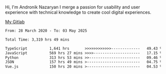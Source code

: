 Hi, I'm Andronik Nazaryan
I merge a passion for usability and user experience with technical knowledge to create cool digital experiences.

[My Gitlab](https://gitlab.com/anridev24)

<!--START_SECTION:waka-->

```txt
From: 28 March 2020 - To: 03 May 2025

Total Time: 3,319 hrs 49 mins

TypeScript          1,641 hrs       >>>>>>>>>>>>-------------   49.43 %
JavaScript          569 hrs 27 mins >>>>---------------------   17.15 %
Python              313 hrs 53 mins >>-----------------------   09.46 %
JSON                157 hrs 49 mins >------------------------   04.75 %
Vue.js              150 hrs 20 mins >------------------------   04.53 %
```

<!--END_SECTION:waka-->
